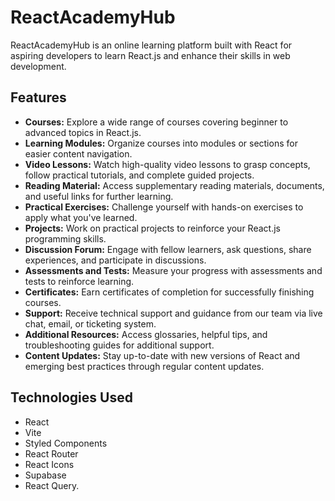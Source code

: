 # ReactAcademyHub

ReactAcademyHub is an online learning platform built with React for aspiring developers to learn React.js and enhance their skills in web development.

## Features

- **Courses:** Explore a wide range of courses covering beginner to advanced topics in React.js.
- **Learning Modules:** Organize courses into modules or sections for easier content navigation.
- **Video Lessons:** Watch high-quality video lessons to grasp concepts, follow practical tutorials, and complete guided projects.
- **Reading Material:** Access supplementary reading materials, documents, and useful links for further learning.
- **Practical Exercises:** Challenge yourself with hands-on exercises to apply what you've learned.
- **Projects:** Work on practical projects to reinforce your React.js programming skills.
- **Discussion Forum:** Engage with fellow learners, ask questions, share experiences, and participate in discussions.
- **Assessments and Tests:** Measure your progress with assessments and tests to reinforce learning.
- **Certificates:** Earn certificates of completion for successfully finishing courses.
- **Support:** Receive technical support and guidance from our team via live chat, email, or ticketing system.
- **Additional Resources:** Access glossaries, helpful tips, and troubleshooting guides for additional support.
- **Content Updates:** Stay up-to-date with new versions of React and emerging best practices through regular content updates.

## Technologies Used

- React
- Vite
- Styled Components
- React Router
- React Icons
- Supabase
- React Query.